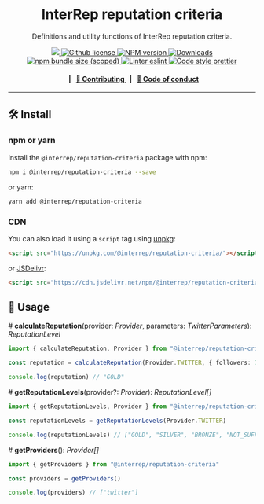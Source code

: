 <p align="center">
    <h1 align="center">
        InterRep reputation criteria
    </h1>
    <p align="center">Definitions and utility functions of InterRep reputation criteria.</p>
</p>

<p align="center">
    <a href="https://github.com/InterRep">
        <img src="https://img.shields.io/badge/project-InterRep-blue.svg?style=flat-square">
    </a>
    <a href="https://github.com/interrep/interrep.js/blob/main/LICENSE">
        <img alt="Github license" src="https://img.shields.io/github/license/interrep/interrep.js.svg?style=flat-square">
    </a>
    <a href="https://www.npmjs.com/package/@interrep/reputation-criteria">
        <img alt="NPM version" src="https://img.shields.io/npm/v/@interrep/reputation-criteria?style=flat-square" />
    </a>
    <a href="https://npmjs.org/package/@interrep/reputation-criteria">
        <img alt="Downloads" src="https://img.shields.io/npm/dm/@interrep/reputation-criteria.svg?style=flat-square" />
    </a>
    <a href="https://bundlephobia.com/package/@interrep/reputation-criteria">
        <img alt="npm bundle size (scoped)" src="https://img.shields.io/bundlephobia/minzip/@interrep/reputation-criteria" />
    </a>
    <a href="https://eslint.org/">
        <img alt="Linter eslint" src="https://img.shields.io/badge/linter-eslint-8080f2?style=flat-square&logo=eslint" />
    </a>
    <a href="https://prettier.io/">
        <img alt="Code style prettier" src="https://img.shields.io/badge/code%20style-prettier-f8bc45?style=flat-square&logo=prettier" />
    </a>
</p>

<div align="center">
    <h4>
        <span>&nbsp;&nbsp;|&nbsp;&nbsp;</span>
        <a href="https://docs.interrep.link/contributing">
            👥 Contributing
        </a>
        <span>&nbsp;&nbsp;|&nbsp;&nbsp;</span>
        <a href="https://docs.interrep.link/code-of-conduct">
            🤝 Code of conduct
        </a>
    </h4>
</div>

---

## 🛠 Install

### npm or yarn

Install the `@interrep/reputation-criteria` package with npm:

```bash
npm i @interrep/reputation-criteria --save
```

or yarn:

```bash
yarn add @interrep/reputation-criteria
```

### CDN

You can also load it using a `script` tag using [unpkg](https://unpkg.com/):

```html
<script src="https://unpkg.com/@interrep/reputation-criteria/"></script>
```

or [JSDelivr](https://www.jsdelivr.com/):

```html
<script src="https://cdn.jsdelivr.net/npm/@interrep/reputation-criteria/"></script>
```

## 📜 Usage

\# **calculateReputation**(provider: _Provider_, parameters: _TwitterParameters_): _ReputationLevel_

```typescript
import { calculateReputation, Provider } from "@interrep/reputation-criteria"

const reputation = calculateReputation(Provider.TWITTER, { followers: 7000 })

console.log(reputation) // "GOLD"
```

\# **getReputationLevels**(provider?: _Provider_): _ReputationLevel[]_

```typescript
import { getReputationLevels, Provider } from "@interrep/reputation-criteria"

const reputationLevels = getReputationLevels(Provider.TWITTER)

console.log(reputationLevels) // ["GOLD", "SILVER", "BRONZE", "NOT_SUFFICIENT"]
```

\# **getProviders**(): _Provider[]_

```typescript
import { getProviders } from "@interrep/reputation-criteria"

const providers = getProviders()

console.log(providers) // ["twitter"]
```
